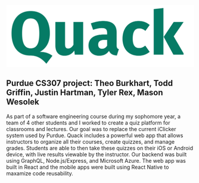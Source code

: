 ![Quack](/quack-logo-green-small.png)

## Purdue CS307 project: Theo Burkhart, Todd Griffin, Justin Hartman, Tyler Rex, Mason Wesolek

As part of a software engineering course during my sophomore year, a team of 4 other students and I worked to create a quiz platform for classrooms and lectures. Our goal was to replace the current iClicker system used by Purdue. Quack includes a powerful web app that allows instructors to organize all their courses, create quizzes, and manage grades. Students are able to then take these quizzes on their iOS or Android device, with live results viewable by the instructor. Our backend was built using GraphQL, Node.js/Express, and Microsoft Azure. The web app was built in React and the mobile apps were built using React Native to maxamize code reusability.
